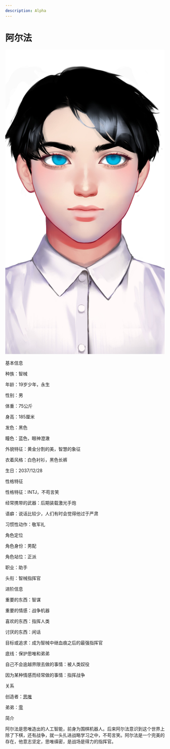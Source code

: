 ```yaml
---
description: Alpha
---
```


# 阿尔法

![阿尔法](../../.gitbook/assets/阿尔法.jpg)

基本信息



种族：智械

年龄：19岁少年，永生

性别：男

体重：75公斤

身高：185厘米

发色：黑色

瞳色：蓝色，眼神澄澈

外貌特征：黄金分割的美，智慧的象征

衣着风格：白色衬衫，黑色长裤

生日：2037/12/28


性格特征



性格特征：INTJ，不苟言笑

经常携带的武器：后期装载激光手炮

语癖：说话比较少，人们有时会觉得他过于严肃

习惯性动作：敬军礼


角色定位



角色身份：男配

角色站位：正派

职业：助手

头衔：智械指挥官



进阶信息



重要的东西：智谋

重要的情感：战争机器

喜欢的东西：指挥人类

讨厌的东西：闲话

目标或追求：成为智械中继血痕之后的最强指挥官

底线：保护思唯和弟弟

自己不会逾越界限去做的事情：被人类奴役

因为某种情感而经常做的事情：指挥战争


关系



创造者：[思唯](si-wei.md)

弟弟：[零](zero.md)


简介



阿尔法是思唯造出的人工智能，前身为围棋机器人。后来阿尔法意识到这个世界上除了下棋，还有战争，就一头扎进战略学习之中，不苟言笑。阿尔法是一个完美的存在，他意志坚定，思唯缜密，是战场是得力的指挥官。
